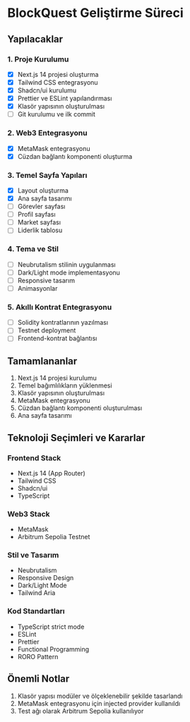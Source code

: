 # BlockQuest Geliştirme Süreci

## Yapılacaklar

### 1. Proje Kurulumu
- [x] Next.js 14 projesi oluşturma
- [x] Tailwind CSS entegrasyonu
- [x] Shadcn/ui kurulumu
- [x] Prettier ve ESLint yapılandırması
- [x] Klasör yapısının oluşturulması
- [ ] Git kurulumu ve ilk commit

### 2. Web3 Entegrasyonu
- [x] MetaMask entegrasyonu
- [x] Cüzdan bağlantı komponenti oluşturma

### 3. Temel Sayfa Yapıları
- [x] Layout oluşturma
- [x] Ana sayfa tasarımı
- [ ] Görevler sayfası
- [ ] Profil sayfası
- [ ] Market sayfası
- [ ] Liderlik tablosu

### 4. Tema ve Stil
- [ ] Neubrutalism stilinin uygulanması
- [ ] Dark/Light mode implementasyonu
- [ ] Responsive tasarım
- [ ] Animasyonlar

### 5. Akıllı Kontrat Entegrasyonu
- [ ] Solidity kontratlarının yazılması
- [ ] Testnet deployment
- [ ] Frontend-kontrat bağlantısı

## Tamamlananlar
1. Next.js 14 projesi kurulumu
2. Temel bağımlılıkların yüklenmesi
3. Klasör yapısının oluşturulması
4. MetaMask entegrasyonu
5. Cüzdan bağlantı komponenti oluşturulması
6. Ana sayfa tasarımı

## Teknoloji Seçimleri ve Kararlar

### Frontend Stack
- Next.js 14 (App Router)
- Tailwind CSS
- Shadcn/ui
- TypeScript

### Web3 Stack
- MetaMask
- Arbitrum Sepolia Testnet

### Stil ve Tasarım
- Neubrutalism
- Responsive Design
- Dark/Light Mode
- Tailwind Aria

### Kod Standartları
- TypeScript strict mode
- ESLint
- Prettier
- Functional Programming
- RORO Pattern

## Önemli Notlar
1. Klasör yapısı modüler ve ölçeklenebilir şekilde tasarlandı
2. MetaMask entegrasyonu için injected provider kullanıldı
3. Test ağı olarak Arbitrum Sepolia kullanılıyor
